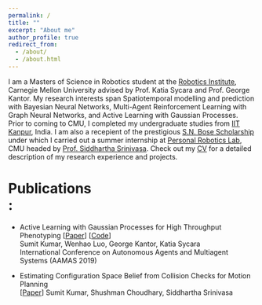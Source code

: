 ```yaml
---
permalink: /
title: ""
excerpt: "About me"
author_profile: true
redirect_from: 
  - /about/
  - /about.html
---
```


I am a Masters of Science in Robotics student at the <a href="http://ri.cmu.edu">Robotics Institute</a>, Carnegie Mellon University advised by Prof. Katia Sycara and Prof. George Kantor. My research interests span Spatiotemporal modelling and prediction with Bayesian Neural Networks, Multi-Agent Reinforcement Learning with Graph Neural Networks, and Active Learning with Gaussian Processes. Prior to coming to CMU, I completed my undergraduate studies from <a href="https://iitk.ac.in/"> IIT Kanpur</a>, India. I am also a recepient of the prestigious <a href="https://www.iusstf.org/program/sn-bose-scholars-program">S.N. Bose Scholarship </a> under which I carried out a summer internship at <a href="https://personalrobotics.cs.washington.edu/">Personal Robotics Lab</a>, CMU headed by <a href="https://goodrobot.ai/">Prof. Siddhartha Srinivasa</a>. Check out my <a href="/files/cv_2col.pdf">CV</a> for a detailed description of my research experience and projects.  

# Publications <div id ="publications">:
* Active Learning with Gaussian Processes for High Throughput Phenotyping [<a href="https://arxiv.org/abs/1901.06803">Paper</a>] [<a href="https://github.com/sumitsk/algp.git">Code</a>]<br>
Sumit Kumar, Wenhao Luo, George Kantor, Katia Sycara<br>
International Conference on Autonomous Agents and Multiagent Systems (AAMAS 2019)<br>

* Estimating Configuration Space Belief from Collision Checks for Motion Planning<br>[<a href="https://arxiv.org/abs/1901.07646">Paper</a>]
Sumit Kumar, Shushman Choudhary, Siddhartha Srinivasa<br>
